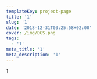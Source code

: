 ```yaml
---
templateKey: project-page
title: '1'
slug: '1'
date: '2018-12-31T03:25:58+02:00'
cover: /img/DGS.png
tags:
  - '1'
meta_title: '1'
meta_description: '1'
---
```

1
